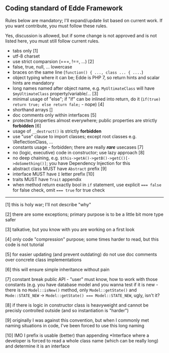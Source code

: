## Coding standard of Edde Framework
Rules below are mandatory; I'll expand/update list based on current work. If you want contribute, you must follow these rules.

Yes, discussion is allowed, but if some change is not approved and is not listed here, you must still follow current rules.

- tabs only [1]
- utf-8 charset
- use strict comparsion (===, !==, ...) [2]
- false, true, null, ... lowercase
- braces on the same line (`function() { ..., class ... { ....`)
- object typing where it can be; Edde is PHP 7, so return hints and scalar hints are mandatory
- long names named after object name, e.g. `MyUltimateClass` will have `$myUltimateClass` property/variable/... [3]
- minimal usage of "else"; if "if" can be inlined into return, do it (`if(true) return true; else return fale;` - nope) [4]
- shorthand arrays []
- doc comments only within interfaces [5]
- protected properties almost everywhere; public properties are strictly **forbidden** [6]
- usage of `__destruct()` is strictly **forbidden**
- use "use" clause to import classes; except root classes e.g. \ReflectionClass, ...
- constants usage - forbidden; there are really _**rare**_ usecases [7]
- no (logic, executive) code in constructor; use lazy approach [8]
- no deep chaining, e.g. `$this->getA()->getB()->getC()[->doSomething()]`; you have Dependency Injection for this
- abstract class MUST have `Abstract` prefix [9]
- interface MUST have `I` letter prefix [10]
- traits MUST have `Trait` appendix
- when method return exactly bool in `if` statement, use explicit `=== false` for false check, omit `=== true` for true check

---
[1] this is holy war; I'll not describe "why"

[2] there are some exceptions; primary purpose is to be a little bit more type safer

[3] talkative, but you know with you are working on a first look

[4] only code "compression" purpose; some times harder to read, but this code is not tutorial

[5] for easier updating (and prevent outdating) do not use doc comments over concrete class implementations

[6] this will ensure simple inheritance without pain

[7] constant break public API - "user" must know, how to work with those constants (e.g. you have database model and you wanna test if it is new - there is no `Model::isNew()` method, only `Model::getState()` and `Mode::STATE_NEW` -> `Model::getState() === Model::STATE_NEW`, ugly, isn't it?

[8] if there is logic in constructor class is heavyweight and cannot be precisly controlled outside (and so instantiation is "harder")

[9] originally I was against this convention, but when I commonly met naming situations in code, I've been forced to use this long naming

[10] IMO I prefix is usable (better) than appending *Interface where a developer is forced to read a whole class name (which can be really long) and determine it is an interface
